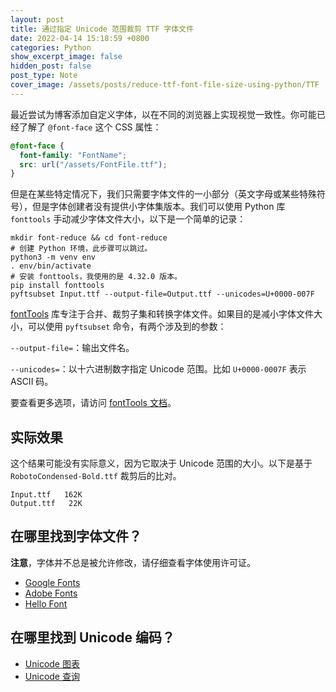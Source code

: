 ```yaml
---
layout: post
title: 通过指定 Unicode 范围裁剪 TTF 字体文件
date: 2022-04-14 15:18:59 +0800
categories: Python
show_excerpt_image: false
hidden_post: false
post_type: Note
cover_image: /assets/posts/reduce-ttf-font-file-size-using-python/TTF
---
```


最近尝试为博客添加自定义字体，以在不同的浏览器上实现视觉一致性。你可能已经了解了 `@font-face` 这个 CSS 属性：

```css
@font-face {
  font-family: "FontName";
  src: url("/assets/FontFile.ttf");
}
```

但是在某些特定情况下，我们只需要字体文件的一小部分（英文字母或某些特殊符号），但是字体创建者没有提供小字体集版本。我们可以使用 Python 库 `fonttools` 手动减少字体文件大小，以下是一个简单的记录：

```shell
mkdir font-reduce && cd font-reduce
# 创建 Python 环境，此步骤可以跳过。
python3 -m venv env
. env/bin/activate
# 安装 fonttools，我使用的是 4.32.0 版本。
pip install fonttools
pyftsubset Input.ttf --output-file=Output.ttf --unicodes=U+0000-007F
```

[fontTools](https://github.com/fonttools/fonttools) 库专注于合并、裁剪子集和转换字体文件。如果目的是减小字体文件大小，可以使用 `pyftsubset` 命令，有两个涉及到的参数：

`--output-file=`：输出文件名。

`--unicodes=`：以十六进制数字指定 Unicode 范围。比如 `U+0000-0007F` 表示 ASCII 码。

要查看更多选项，请访问 [fontTools 文档](https://fonttools.readthedocs.io/en/latest/subset/index.html)。

## 实际效果

这个结果可能没有实际意义，因为它取决于 Unicode 范围的大小。以下是基于 `RobotoCondensed-Bold.ttf` 裁剪后的比对。

```
Input.ttf   162K
Output.ttf   22K
```

## 在哪里找到字体文件？

**注意**，字体并不总是被允许修改，请仔细查看字体使用许可证。

* [Google Fonts](http://fonts.google.com)
* [Adobe Fonts](https://fonts.adobe.com)
* [Hello Font](https://www.hellofont.cn)

## 在哪里找到 Unicode 编码？

* [Unicode 图表](http://www.unicode.org/charts/)
* [Unicode 查询](https://unicodelookup.com)